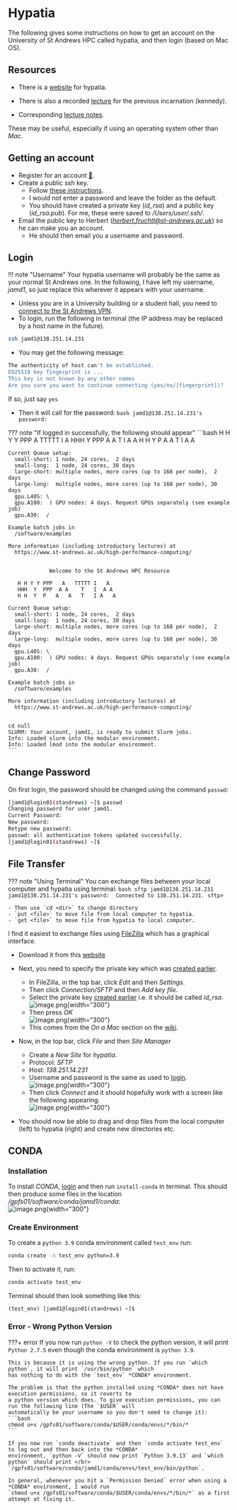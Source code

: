 # Hypatia
The following gives some instructions on how to get an account on 
the University of St Andrews HPC called hypatia, and then login (based on Mac OS).

## Resources

* There is a [website](https://www.st-andrews.ac.uk/high-performance-computing/) for hypatia. 

* There is also a recorded 
[lecture](https://st-andrews.cloud.panopto.eu/Panopto/Pages/Viewer.aspx?id=cfe68199-3d75-42c5-97de-ad3b00f42710)
for the previous incarnation (kennedy).

* Corresponding 
[lecture notes](https://www.st-andrews.ac.uk/assets/university/high-performance-computing/documents/kennedy_intro_June21.pdf).

These may be useful, especially if using an operating system other than *Mac*.

## Getting an account
- Register for an account [🔗](https://www.st-andrews.ac.uk/high-performance-computing/register/access.htm).
- Create a public ssh key.
    - Follow [these instructions](https://www.siteground.co.uk/kb/how_to_generate_an_ssh_key_pair_in_mac_os/).
    - I would not enter a password and leave the folder as the default.
    - You should have created a private key (*id_rsa*) and a public key (*id_rsa.pub*). For me, these were saved to 
    */Users/user/.ssh/*.
- Email the public key to Herbert (*herbert.fruchtl@st-andrews.ac.uk*) so he can make you an account.
    - He should then email you a username and password.

## Login
!!! note "Username"
	Your hypatia username will probably be the same as your normal St Andrews one. In the following, I have left 
	my username, *jamd1*, so just replace this wherever it appears with your username.

-  Unless you are in a University building or a student hall, you need to [connect to the St Andrews VPN](https://www.st-andrews.ac.uk/it-support/services/wifi/vpn/).
- To login, run the following in terminal (the IP address may be replaced by a host name in the future).
```bash
ssh jamd1@138.251.14.231
```
- You may get the following message:
```bash
The authenticity of host can't be established.
ED25519 key fingerprint is ...
This key is not known by any other names
Are you sure you want to continue connecting (yes/no/[fingerprint])?
```
If so, just say `yes`
- Then it will call for the password:
      ```bash
      jamd1@138.251.14.231's password:
      ```

??? note "If logged in successfully, the following should appear"
    ```bash
      H H Y Y PPP   A   TTTTT I   A
       HHH  Y  PPP  A A    T   I  A A
       H H  Y  P   A   A   T   I A   A
    
    Current Queue setup:
      small-short: 1 node, 24 cores,  2 days
      small-long:  1 node, 24 cores, 30 days
      large-short: multiple nodes, more cores (up to 168 per node),  2 days
      large-long:  multiple nodes, more cores (up to 168 per node), 30 days
      gpu.L40S: \
      gpu.A100:  ) GPU nodes: 4 days. Request GPUs separately (see example job)
      gpu.A30:  /             
    
    Example batch jobs in
      /software/examples
    
    More information (including introductory lectures) at
      https://www.st-andrews.ac.uk/high-performance-computing/
    
    
                 Welcome to the St Andrews HPC Resource
    
       H H Y Y PPP   A   TTTTT I   A
       HHH  Y  PPP  A A    T   I  A A
       H H  Y  P   A   A   T   I A   A
    
    Current Queue setup:
      small-short: 1 node, 24 cores,  2 days
      small-long:  1 node, 24 cores, 30 days
      large-short: multiple nodes, more cores (up to 168 per node),  2 days
      large-long:  multiple nodes, more cores (up to 168 per node), 30 days
      gpu.L40S: \
      gpu.A100:  ) GPU nodes: 4 days. Request GPUs separately (see example job)
      gpu.A30:  /             
    
    Example batch jobs in
      /software/examples
    
    More information (including introductory lectures) at
      https://www.st-andrews.ac.uk/high-performance-computing/
    
    
    cd null
    SLURM: Your account, jamd1, is ready to submit Slurm jobs.
    Info: Loaded slurm into the modular environment.
    Info: Loaded lmod into the modular environment.
    ```

## Change Password
On first login, the password should be changed using the command `passwd`:
```bash
[jamd1@login01(standrews) ~]$ passwd
Changing password for user jamd1.
Current Password: 
New password: 
Retype new password: 
passwd: all authentication tokens updated successfully.
[jamd1@login01(standrews) ~]$ 
```

## File Transfer
??? note "Using Terminal"
    You can exchange files between your local computer and hypatia using terminal:
    ```bash
    sftp jamd1@138.251.14.231
    jamd1@138.251.14.231's password: 
    Connected to 138.251.14.231.
    sftp> 
    ```

    - Then use `cd <dir>` to change directory
    - `put <file>` to move file from local computer to hypatia.
    - `get <file>` to move file from hypatia to local computer.

I find it easiest to exchange files using [FileZilla](https://filezilla-project.org/) which has a graphical interface.

- Download it from this [website](https://filezilla-project.org/download.php?type=client#close)
- Next, you need to specify the private key which was [created earlier](#getting-an-account).
    - In FileZilla, in the top bar, click *Edit* and then *Settings*.
    - Then click *Connection/SFTP* and then *Add key file*.
    - Select the private key [created earlier](#getting-an-account) i.e. it should be called *id_rsa*. <br>
    ![image.png](images/hypatia/private_key.png){width="300"}
    - Then press *OK* <br>
    ![image.png](images/hypatia/private_key_confirm.png){width="300"}
    - This comes from the *On a Mac* section on the [wiki](https://wiki.filezilla-project.org/Howto#On_a_Mac). 

- Now, in the top bar, click *File* and then *Site Manager*
    - Create a *New Site* for *hypatia*.
    - Protocol: *SFTP*
    - Host: *138.251.14.231*
    - Username and password is the same as used to [login](#login). <br>
    ![image.png](images/hypatia/site_manager.jpg){width="300"}
    - Then click *Connect* and it should hopefully work with a screen like the following appearing. <br>
    ![image.png](images/hypatia/connect.jpg){width="300"}
- You should now be able to drag and drop files from the local computer (left) to hypatia (right) and create new 
directories etc.

## CONDA
### Installation
To install *CONDA*, [login](#login) and then run `install-conda` in terminal.
This should then produce some files in the location */gpfs01/software/conda/jamd1/conda*: <br>
 ![image.png](images/hypatia/conda.jpg){width="300"}

### Create Environment
To create a `python 3.9` conda environment called `test_env` run:
```bash
conda create -n test_env python=3.9
```
Then to activate it, run:
```bash
conda activate test_env
```
Terminal should then look something like this:
```
(test_env) [jamd1@login01(standrews) ~]$
```
### Error - Wrong Python Version
???+ error
    If you now run `python -V` to check the python version, it will print `Python 2.7.5` even though the conda 
    environment is `python 3.9`.
    
    This is because it is using the wrong python. If you run `which python`, it will print `/usr/bin/python` which 
    has nothing to do with the `test_env` *CONDA* environment.
    
    The problem is that the python installed using *CONDA* does not have execution permissions, so it reverts to 
    a python version which does. To give execution permissions, you can run the following line (The `$USER` will 
    automatically be your username so you don't need to change it):
    ```bash
    chmod u+x /gpfs01/software/conda/$USER/conda/envs/*/bin/*
    ```

    If you now run `conda deactivate` and then `conda activate test_env` to log out and then back into the *CONDA* 
    environment, `python -V` should now print `Python 3.9.13` and `which python` should print </br>
    `/gpfs01/software/conda/jamd1/conda/envs/test_env/bin/python`.

    In general, whenever you hit a `Permission Denied` error when using a *CONDA* environment, I would run 
    `chmod u+x /gpfs01/software/conda/$USER/conda/envs/*/bin/*` as a first attempt at fixing it.



